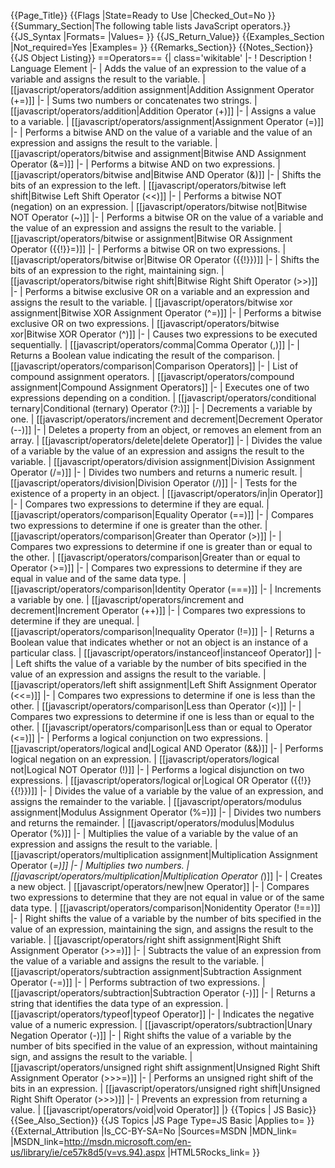 {{Page_Title}}
{{Flags
|State=Ready to Use
|Checked_Out=No
}}
{{Summary_Section|The following table lists JavaScript operators.}}
{{JS_Syntax
|Formats=
|Values=
}}
{{JS_Return_Value}}
{{Examples_Section
|Not_required=Yes
|Examples=
}}
{{Remarks_Section}}
{{Notes_Section}}
{{JS Object Listing}}
==Operators==
{| class='wikitable'
|-
! Description
! Language Element
|-
| Adds the value of an expression to the value of a variable and assigns the result to the variable.
| [[javascript/operators/addition assignment|Addition Assignment Operator (+=)]]
|-
| Sums two numbers or concatenates two strings.
| [[javascript/operators/addition|Addition Operator (+)]]
|-
| Assigns a value to a variable.
| [[javascript/operators/assignment|Assignment Operator (=)]]
|-
| Performs a bitwise AND on the value of a variable and the value of an expression and assigns the result to the variable.
| [[javascript/operators/bitwise and assignment|Bitwise AND Assignment Operator (&amp;=)]]
|-
| Performs a bitwise AND on two expressions.
| [[javascript/operators/bitwise and|Bitwise AND Operator (&amp;)]]
|-
| Shifts the bits of an expression to the left.
| [[javascript/operators/bitwise left shift|Bitwise Left Shift Operator (&lt;&lt;)]]
|-
| Performs a bitwise NOT (negation) on an expression.
| [[javascript/operators/bitwise not|Bitwise NOT Operator (~)]]
|-
| Performs a bitwise OR on the value of a variable and the value of an expression and assigns the result to the variable.
| [[javascript/operators/bitwise or assignment|Bitwise OR Assignment Operator ({{!}}=)]]
|-
| Performs a bitwise OR on two expressions.
| [[javascript/operators/bitwise or|Bitwise OR Operator ({{!}})]]
|-
| Shifts the bits of an expression to the right, maintaining sign.
| [[javascript/operators/bitwise right shift|Bitwise Right Shift Operator (&gt;&gt;)]]
|-
| Performs a bitwise exclusive OR on a variable and an expression and assigns the result to the variable.
| [[javascript/operators/bitwise xor assignment|Bitwise XOR Assignment Operator (^=)]]
|-
| Performs a bitwise exclusive OR on two expressions.
| [[javascript/operators/bitwise xor|Bitwise XOR Operator (^)]]
|-
| Causes two expressions to be executed sequentially.
| [[javascript/operators/comma|Comma Operator (,)]]
|-
| Returns a Boolean value indicating the result of the comparison.
| [[javascript/operators/comparison|Comparison Operators]]
|-
| List of compound assignment operators.
| [[javascript/operators/compound assignment|Compound Assignment Operators]]
|-
| Executes one of two expressions depending on a condition.
| [[javascript/operators/conditional ternary|Conditional (ternary) Operator (?:)]]
|-
| Decrements a variable by one.
| [[javascript/operators/increment and decrement|Decrement Operator (--)]]
|-
| Deletes a property from an object, or removes an element from an array.
| [[javascript/operators/delete|delete Operator]]
|-
| Divides the value of a variable by the value of an expression and assigns the result to the variable.
| [[javascript/operators/division assignment|Division Assignment Operator (/=)]]
|-
| Divides two numbers and returns a numeric result.
| [[javascript/operators/division|Division Operator (/)]]
|-
| Tests for the existence of a property in an object.
| [[javascript/operators/in|in Operator]]
|-
| Compares two expressions to determine if they are equal.
| [[javascript/operators/comparison|Equality Operator (==)]]
|-
| Compares two expressions to determine if one is greater than the other.
| [[javascript/operators/comparison|Greater than Operator (&gt;)]]
|-
| Compares two expressions to determine if one is greater than or equal to the other.
| [[javascript/operators/comparison|Greater than or equal to Operator (&gt;=)]]
|-
| Compares two expressions to determine if they are equal in value and of the same data type.
| [[javascript/operators/comparison|Identity Operator (===)]]
|-
| Increments a variable by one.
| [[javascript/operators/increment and decrement|Increment Operator (++)]]
|-
| Compares two expressions to determine if they are unequal.
| [[javascript/operators/comparison|Inequality Operator (!=)]]
|-
| Returns a Boolean value that indicates whether or not an object is an instance of a particular class.
| [[javascript/operators/instanceof|instanceof Operator]]
|-
| Left shifts the value of a variable by the number of bits specified in the value of an expression and assigns the result to the variable.
| [[javascript/operators/left shift assignment|Left Shift Assignment Operator (&lt;&lt;=)]]
|-
| Compares two expressions to determine if one is less than the other.
| [[javascript/operators/comparison|Less than Operator (&lt;)]]
|-
| Compares two expressions to determine if one is less than or equal to the other.
| [[javascript/operators/comparison|Less than or equal to Operator (&lt;=)]]
|-
| Performs a logical conjunction on two expressions.
| [[javascript/operators/logical and|Logical AND Operator (&amp;&amp;)]]
|-
| Performs logical negation on an expression.
| [[javascript/operators/logical not|Logical NOT Operator (!)]]
|-
| Performs a logical disjunction on two expressions.
| [[javascript/operators/logical or|Logical OR Operator ({{!}}{{!}})]]
|-
| Divides the value of a variable by the value of an expression, and assigns the remainder to the variable.
| [[javascript/operators/modulus assignment|Modulus Assignment Operator (%=)]]
|-
| Divides two numbers and returns the remainder.
| [[javascript/operators/modulus|Modulus Operator (%)]]
|-
| Multiplies the value of a variable by the value of an expression and assigns the result to the variable.
| [[javascript/operators/multiplication assignment|Multiplication Assignment Operator (*=)]]
|-
| Multiplies two numbers.
| [[javascript/operators/multiplication|Multiplication Operator (*)]]
|-
| Creates a new object.
| [[javascript/operators/new|new Operator]]
|-
| Compares two expressions to determine that they are not equal in value or of the same data type.
| [[javascript/operators/comparison|Nonidentity Operator (!==)]]
|-
| Right shifts the value of a variable by the number of bits specified in the value of an expression, maintaining the sign, and assigns the result to the variable.
| [[javascript/operators/right shift assignment|Right Shift Assignment Operator (&gt;&gt;=)]]
|-
| Subtracts the value of an expression from the value of a variable and assigns the result to the variable.
| [[javascript/operators/subtraction assignment|Subtraction Assignment Operator (-=)]]
|-
| Performs subtraction of two expressions.
| [[javascript/operators/subtraction|Subtraction Operator (-)]]
|-
| Returns a string that identifies the data type of an expression.
| [[javascript/operators/typeof|typeof Operator]]
|-
| Indicates the negative value of a numeric expression.
| [[javascript/operators/subtraction|Unary Negation Operator (-)]]
|-
| Right shifts the value of a variable by the number of bits specified in the value of an expression, without maintaining sign, and assigns the result to the variable.
| [[javascript/operators/unsigned right shift assignment|Unsigned Right Shift Assignment Operator (&gt;&gt;&gt;=)]]
|-
| Performs an unsigned right shift of the bits in an expression.
| [[javascript/operators/unsigned right shift|Unsigned Right Shift Operator (&gt;&gt;&gt;)]]
|-
| Prevents an expression from returning a value.
| [[javascript/operators/void|void Operator]]
|}
{{Topics | JS Basic}}
{{See_Also_Section}}
{{JS Topics
|JS Page Type=JS Basic
|Applies to=
}}
{{External_Attribution
|Is_CC-BY-SA=No
|Sources=MSDN
|MDN_link=
|MSDN_link=http://msdn.microsoft.com/en-us/library/ie/ce57k8d5(v=vs.94).aspx
|HTML5Rocks_link=
}}